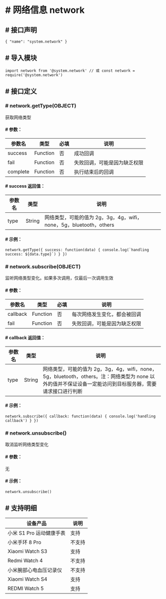 <!-- 源地址: https://iot.mi.com/vela/quickapp/zh/features/system/network.html -->

# # 网络信息 network

## # 接口声明

``` { "name": "system.network" } ```

## # 导入模块

``` import network from '@system.network' // 或 const network = require('@system.network') ```

## # 接口定义

### # network.getType(OBJECT)

获取网络类型

#### # 参数：

参数名 | 类型 | 必填 | 说明  
---|---|---|---  
success | Function | 否 | 成功回调  
fail | Function | 否 | 失败回调，可能是因为缺乏权限  
complete | Function | 否 | 执行结束后的回调  
  
#### # success 返回值：

参数名 | 类型 | 说明  
---|---|---  
type | String | 网络类型，可能的值为 2g，3g，4g，wifi，none，5g，bluetooth，others  
  
#### # 示例：

``` network.getType({ success: function(data) { console.log(`handling success: ${data.type}`) } }) ```

### # network.subscribe(OBJECT)

监听网络类型变化。如果多次调用，仅最后一次调用生效

#### # 参数：

参数名 | 类型 | 必填 | 说明  
---|---|---|---  
callback | Function | 否 | 每次网络发生变化，都会被回调  
fail | Function | 否 | 失败回调，可能是因为缺乏权限  
  
#### # callback 返回值：

参数名 | 类型 | 说明  
---|---|---  
type | String | 网络类型，可能的值为 2g，3g，4g，wifi，none，5g，bluetooth，others。注：网络类型为 none 以外的值并不保证设备一定能访问到目标服务器，需要请求接口进行判断  
  
#### # 示例：

``` network.subscribe({ callback: function(data) { console.log('handling callback') } }) ```

### # network.unsubscribe()

取消监听网络类型变化

#### # 参数：

无

#### # 示例：

``` network.unsubscribe() ```

## # 支持明细

设备产品 | 说明  
---|---  
小米 S1 Pro 运动健康手表 | 支持  
小米手环 8 Pro | 不支持  
Xiaomi Watch S3 | 支持  
Redmi Watch 4 | 不支持  
小米腕部心电血压记录仪 | 不支持  
Xiaomi Watch S4 | 支持  
REDMI Watch 5 | 支持
